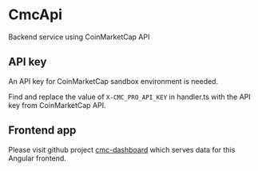# CmcApi

Backend service using CoinMarketCap API

## API key

An API key for CoinMarketCap sandbox environment is needed.

Find and replace the value of `X-CMC_PRO_API_KEY` in handler.ts with the API key from CoinMarketCap API.

## Frontend app

Please visit github project [cmc-dashboard](https://www.github.com/bingqiao/cmc-dashboard) which serves data for this Angular frontend.
